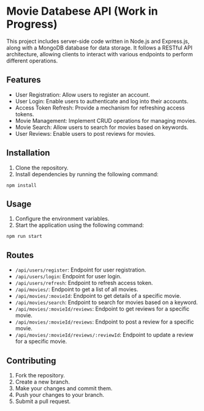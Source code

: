 # Movie Databese API (Work in Progress)

This project includes server-side code written in Node.js and Express.js, along with a MongoDB database for data storage. It follows a RESTful API architecture, allowing clients to interact with various endpoints to perform different operations.

## Features

- User Registration: Allow users to register an account.
- User Login: Enable users to authenticate and log into their accounts.
- Access Token Refresh: Provide a mechanism for refreshing access tokens.
- Movie Management: Implement CRUD operations for managing movies.
- Movie Search: Allow users to search for movies based on keywords.
- User Reviews: Enable users to post reviews for movies.

## Installation

1. Clone the repository.
2. Install dependencies by running the following command:
  ```
  npm install
  ```

## Usage

1. Configure the environment variables.
2. Start the application using the following command:
  ```
  npm run start
  ```

## Routes

- `/api/users/register`: Endpoint for user registration.
- `/api/users/login`: Endpoint for user login.
- `/api/users/refresh`: Endpoint to refresh access token.
- `/api/movies/`: Endpoint to get a list of all movies.
- `/api/movies/:movieId`: Endpoint to get details of a specific movie.
- `/api/movies/search`: Endpoint to search for movies based on a keyword.
- `/api/movies/:movieId/reviews`: Endpoint to get reviews for a specific movie.
- `/api/movies/:movieId/reviews`: Endpoint to post a review for a specific movie.
- `/api/movies/:movieId/reviews/:reviewId`: Endpoint to update a review for a specific movie.

## Contributing

1. Fork the repository.
2. Create a new branch.
3. Make your changes and commit them.
4. Push your changes to your branch.
5. Submit a pull request.
